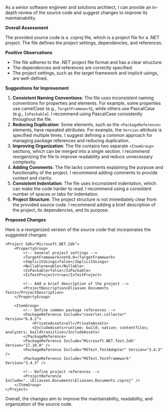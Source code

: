 As a senior software engineer and solutions architect, I can provide an in-depth review of the source code and suggest changes to improve its maintainability.

**Overall Assessment**

The provided source code is a .csproj file, which is a project file for a .NET project. The file defines the project settings, dependencies, and references.

**Positive Observations**

* The file adheres to the .NET project file format and has a clear structure.
* The dependencies and references are correctly specified.
* The project settings, such as the target framework and implicit usings, are well-defined.

**Suggestions for Improvement**

1. **Consistent Naming Conventions**: The file uses inconsistent naming conventions for properties and elements. For example, some properties use camelCase (e.g., `TargetFramework`), while others use PascalCase (e.g., `IsPackable`). I recommend using PascalCase consistently throughout the file.
2. **Reducing Duplication**: Some elements, such as the `<PackageReference>` elements, have repeated attributes. For example, the `Version` attribute is specified multiple times. I suggest defining a common approach for managing package references and reducing duplication.
3. **Improving Organization**: The file contains two separate `<ItemGroup>` sections, which can be merged into a single section. I recommend reorganizing the file to improve readability and reduce unnecessary complexity.
4. **Adding Comments**: The file lacks comments explaining the purpose and functionality of the project. I recommend adding comments to provide context and clarity.
5. **Consistent Indentation**: The file uses inconsistent indentation, which can make the code harder to read. I recommend using a consistent number of spaces or tabs for indentation.
6. **Project Structure**: The project structure is not immediately clear from the provided source code. I recommend adding a brief description of the project, its dependencies, and its purpose.

**Proposed Changes**

Here is a reorganized version of the source code that incorporates the suggested changes:
```Eliassen.Documents.Tests.csproj
<Project Sdk="Microsoft.NET.Sdk">
    <PropertyGroup>
        <!-- General project settings -->
        <TargetFramework>net8.0</TargetFramework>
        <ImplicitUsings>false</ImplicitUsings>
        <Nullable>enable</Nullable>
        <IsPackable>false</IsPackable>
        <IsTestProject>true</IsTestProject>

        <!-- Add a brief description of the project -->
        <ProjectDescription>Eliassen Documents Tests</ProjectDescription>
    </PropertyGroup>

    <ItemGroup>
        <!-- Define common package references -->
        <PackageReference Include="coverlet.collector" Version="6.0.2">
            <PrivateAssets>all</PrivateAssets>
            <IncludeAssets>runtime; build; native; contentfiles; analyzers; buildtransitive</IncludeAssets>
        </PackageReference>
        <PackageReference Include="Microsoft.NET.Test.Sdk" Version="17.10.0" />
        <PackageReference Include="MSTest.TestAdapter" Version="3.4.3" />
        <PackageReference Include="MSTest.TestFramework" Version="3.4.3" />

        <!-- Define project references -->
        <ProjectReference Include="..\Eliassen.Documents\Eliassen.Documents.csproj" />
    </ItemGroup>
</Project>
```
Overall, the changes aim to improve the maintainability, readability, and organization of the source code.
